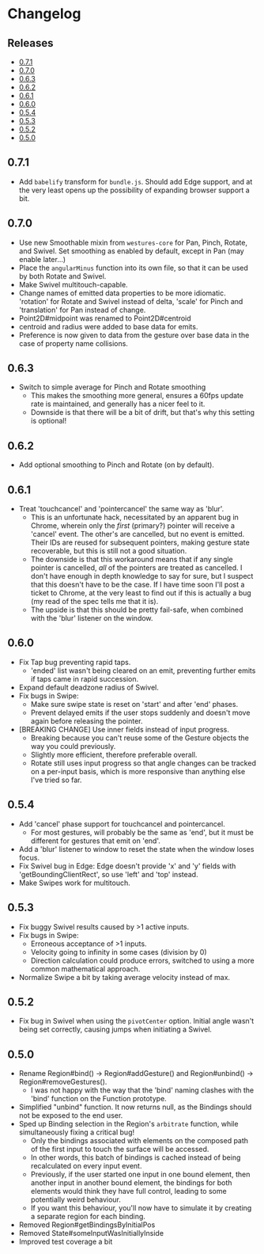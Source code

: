 # Changelog

## Releases

- [0.7.1](#071)
- [0.7.0](#070)
- [0.6.3](#063)
- [0.6.2](#062)
- [0.6.1](#061)
- [0.6.0](#060)
- [0.5.4](#054)
- [0.5.3](#053)
- [0.5.2](#052)
- [0.5.0](#050)

## 0.7.1

- Add `babelify` transform for `bundle.js`. Should add Edge support, and at the
  very least opens up the possibility of expanding browser support a bit.

## 0.7.0

- Use new Smoothable mixin from `westures-core` for Pan, Pinch, Rotate, and
  Swivel. Set smoothing as enabled by default, except in Pan (may enable
  later...)
- Place the `angularMinus` function into its own file, so that it can be used by
  both Rotate and Swivel.
- Make Swivel multitouch-capable.
- Change names of emitted data properties to be more idiomatic. 'rotation' for
  Rotate and Swivel instead of delta, 'scale' for Pinch and 'translation' for
  Pan instead of change.
- Point2D#midpoint was renamed to Point2D#centroid
- centroid and radius were added to base data for emits.
- Preference is now given to data from the gesture over base data in the case of
  property name collisions.

## 0.6.3

- Switch to simple average for Pinch and Rotate smoothing
    - This makes the smoothing more general, ensures a 60fps update rate is
      maintained, and generally has a nicer feel to it.
    - Downside is that there will be a bit of drift, but that's why this setting
      is optional!

## 0.6.2

- Add optional smoothing to Pinch and Rotate (on by default).

## 0.6.1

- Treat 'touchcancel' and 'pointercancel' the same way as 'blur'.
    - This is an unfortunate hack, necessitated by an apparent bug in Chrome,
      wherein only the _first_ (primary?) pointer will receive a 'cancel' event.
      The other's are cancelled, but no event is emitted. Their IDs are reused
      for subsequent pointers, making gesture state recoverable, but this is
      still not a good situation.
    - The downside is that this workaround means that if any single pointer is
      cancelled, _all_ of the pointers are treated as cancelled. I don't have
      enough in depth knowledge to say for sure, but I suspect that this doesn't
      have to be the case. If I have time soon I'll post a ticket to Chrome, at
      the very least to find out if this is actually a bug (my read of the spec
      tells me that it is).
    - The upside is that this should be pretty fail-safe, when combined with the
      'blur' listener on the window.

## 0.6.0

- Fix Tap bug preventing rapid taps.
    - 'ended' list wasn't being cleared on an emit, preventing further emits if
      taps came in rapid succession.
- Expand default deadzone radius of Swivel.
- Fix bugs in Swipe:
    - Make sure swipe state is reset on 'start' and after 'end' phases.
    - Prevent delayed emits if the user stops suddenly and doesn't move again
      before releasing the pointer.
- [BREAKING CHANGE] Use inner fields instead of input progress.
    - Breaking because you can't reuse some of the Gesture objects the way you
      could previously.
    - Slightly more efficient, therefore preferable overall.
    - Rotate still uses input progress so that angle changes can be tracked on a
      per-input basis, which is more responsive than anything else I've tried so
      far.

## 0.5.4

- Add 'cancel' phase support for touchcancel and pointercancel.
    - For most gestures, will probably be the same as 'end', but it must be
      different for gestures that emit on 'end'.
- Add a 'blur' listener to window to reset the state when the window loses
  focus.
- Fix Swivel bug in Edge: Edge doesn't provide 'x' and 'y' fields with
  'getBoundingClientRect', so use 'left' and 'top' instead.
- Make Swipes work for multitouch.

## 0.5.3

- Fix buggy Swivel results caused by >1 active inputs.
- Fix bugs in Swipe:
    - Erroneous acceptance of >1 inputs.
    - Velocity going to infinity in some cases (division by 0)
    - Direction calculation could produce errors, switched to using a more
      common mathematical approach.
- Normalize Swipe a bit by taking average velocity instead of max. 

## 0.5.2

- Fix bug in Swivel when using the `pivotCenter` option. Initial angle wasn't
  being set correctly, causing jumps when initiating a Swivel.

## 0.5.0

- Rename Region#bind() -> Region#addGesture() and Region#unbind() ->
  Region#removeGestures().
    - I was not happy with the way that the 'bind' naming clashes with the
      'bind' function on the Function prototype.
- Simplified "unbind" function. It now returns null, as the Bindings should not
  be exposed to the end user.
- Sped up Binding selection in the Region's `arbitrate` function, while
  simultaneously fixing a critical bug!
    - Only the bindings associated with elements on the composed path of the
      first input to touch the surface will be accessed.
    - In other words, this batch of bindings is cached instead of being
      recalculated on every input event.
    - Previously, if the user started one input in one bound element, then
      another input in another bound element, the bindings for both elements
      would think they have full control, leading to some potentially weird
      behaviour.
    - If you want this behaviour, you'll now have to simulate it by creating a
      separate region for each binding.
- Removed Region#getBindingsByInitialPos
- Removed State#someInputWasInitiallyInside
- Improved test coverage a bit

